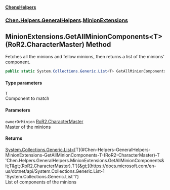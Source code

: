 
#### [ChensHelpers](./index 'index')

### [Chen.Helpers.GeneralHelpers](./Chen-Helpers-GeneralHelpers 'Chen.Helpers.GeneralHelpers').[MinionExtensions](./Chen-Helpers-GeneralHelpers-MinionExtensions 'Chen.Helpers.GeneralHelpers.MinionExtensions')

## MinionExtensions.GetAllMinionComponents&lt;T&gt;(RoR2.CharacterMaster) Method
Fetches all the minions and fellow minions, then returns a list of the minions' component.  
```csharp
public static System.Collections.Generic.List<T> GetAllMinionComponents<T>(this RoR2.CharacterMaster ownerOrMinion);
```

#### Type parameters
<a name='Chen-Helpers-GeneralHelpers-MinionExtensions-GetAllMinionComponents-T-(RoR2-CharacterMaster)-T'></a>
`T`  
Component to match  
  

#### Parameters
<a name='Chen-Helpers-GeneralHelpers-MinionExtensions-GetAllMinionComponents-T-(RoR2-CharacterMaster)-ownerOrMinion'></a>
`ownerOrMinion` [RoR2.CharacterMaster](https://docs.microsoft.com/en-us/dotnet/api/RoR2.CharacterMaster 'RoR2.CharacterMaster')  
Master of the minions  
  

#### Returns
[System.Collections.Generic.List&lt;](https://docs.microsoft.com/en-us/dotnet/api/System.Collections.Generic.List-1 'System.Collections.Generic.List`1')[T](#Chen-Helpers-GeneralHelpers-MinionExtensions-GetAllMinionComponents-T-(RoR2-CharacterMaster)-T 'Chen.Helpers.GeneralHelpers.MinionExtensions.GetAllMinionComponents&lt;T&gt;(RoR2.CharacterMaster).T')[&gt;](https://docs.microsoft.com/en-us/dotnet/api/System.Collections.Generic.List-1 'System.Collections.Generic.List`1')  
List of components of the minions  
